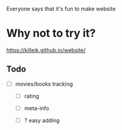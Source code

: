 Everyone says that it's fun to make website
# Why not to try it?

https://killeik.github.io/website/

## Todo
- [ ] movies/books tracking
    - [ ] rating
    - [ ] meta-info
    - [ ] ? easy adding

